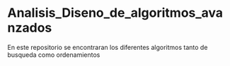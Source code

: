 # Analisis_Diseno_de_algoritmos_avanzados
En este repositorio se encontraran los diferentes algoritmos tanto de busqueda como ordenamientos
